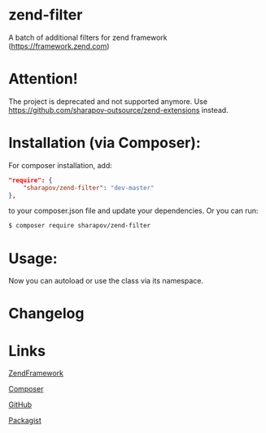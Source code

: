 # zend-filter

A batch of additional filters for zend framework (https://framework.zend.com)

# Attention!
The project is deprecated and not supported anymore. Use https://github.com/sharapov-outsource/zend-extensions instead.

Installation (via Composer):
============================

For composer installation, add:

```json
"require": {
    "sharapov/zend-filter": "dev-master"
},
```

to your composer.json file and update your dependencies. Or you can run:

```sh
$ composer require sharapov/zend-filter
```

Usage:
======

Now you can autoload or use the class via its namespace.

Changelog
=========


Links
=====
[ZendFramework](https://github.com/zendframework)

[Composer](https://getcomposer.org/)

[GitHub](https://github.com/sharapov-outsource/zend-filter)

[Packagist](https://packagist.org/packages/sharapov/zend-filter)
